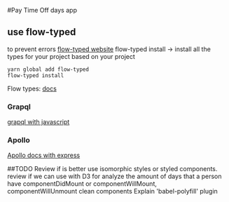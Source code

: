#Pay Time Off days app

## use flow-typed

to prevent errors [flow-typed website](https://github.com/flowtype/flow-typed)
flow-typed install -> install all the types for your project based on your project

```
yarn global add flow-typed
flow-typed install
```

Flow types: [docs](https://flow.org/en/docs/types/)

### Grapql

[grapql with javascript ](http://graphql.org/code/#javascript)

### Apollo

[Apollo docs with express](https://www.apollographql.com/docs/apollo-server/servers/express.html)

##TODO
Review if is better use isomorphic styles or styled components.
review if we can use with D3 for analyze the amount of days that a person have componentDidMount or componentWillMount, componentWillUnmount clean components
Explain 'babel-polyfill' plugin
